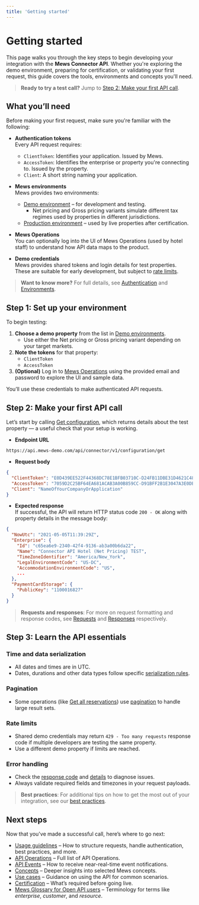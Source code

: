 ```yaml
---
title: 'Getting started'
---
```


# Getting started

This page walks you through the key steps to begin developing your integration with the **Mews Connector API**. Whether you're exploring the demo environment, preparing for certification, or validating your first request, this guide covers the tools, environments and concepts you'll need.

> **Ready to try a test call?** Jump to [Step 2: Make your first API call](#step-2-make-your-first-api-call).

## What you’ll need

Before making your first request, make sure you're familiar with the following:

- **Authentication tokens**<br>
  Every API request requires:

  - `ClientToken`: Identifies your application. Issued by Mews.
  - `AccessToken`: Identifies the enterprise or property you're connecting to. Issued by the property.
  - `Client`: A short string naming your application.

- **Mews environments**<br>
  Mews provides two environments:

  - [Demo environment](../guidelines/environments.md#demo-environment) – for development and testing.
    - Net pricing and Gross pricing variants simulate different tax regimes used by properties in different jurisdictions.
  - [Production environment](../guidelines/environments.md#production-environment) – used by live properties after certification.

- **Mews Operations**<br>
  You can optionally log into the UI of Mews Operations (used by hotel staff) to understand how API data maps to the product.

- **Demo credentials**<br>
  Mews provides shared tokens and login details for test properties. These are suitable for early development, but subject to [rate limits](../guidelines/requests.md#request-limits).

> **Want to know more?** For full details, see [Authentication](../guidelines/authentication) and [Environments](../guidelines/environments).

## Step 1: Set up your environment

To begin testing:

1. **Choose a demo property** from the list in [Demo environments](../guidelines/environments.md#demo-environments).
   - Use either the Net pricing or Gross pricing variant depending on your target markets.
2. **Note the tokens** for that property:
   - `ClientToken`
   - `AccessToken`
3. **(Optional)** Log in to [Mews Operations](https://app.mews-demo.com) using the provided email and password to explore the UI and sample data.

You’ll use these credentials to make authenticated API requests.

## Step 2: Make your first API call

Let’s start by calling [Get configuration](../operations/configuration.md#get-configuration), which returns details about the test property — a useful check that your setup is working.

- **Endpoint URL**

```
https://api.mews-demo.com/api/connector/v1/configuration/get
```

- **Request body**

```json
{
  "ClientToken": "E0D439EE522F44368DC78E1BFB03710C-D24FB11DBE31D4621C4817E028D9E1D",
  "AccessToken": "7059D2C25BF64EA681ACAB3A00B859CC-D91BFF2B1E3047A3E0DEC1D57BE1382",
  "Client": "NameOfYourCompanyOrApplication"
}
```

- **Expected response**  
  If successful, the API will return HTTP status code `200 - OK` along with property details in the message body:

```json
{
  "NowUtc": "2021-05-05T11:39:29Z",
  "Enterprise": {
    "Id": "c65ea6e9-2340-42f4-9136-ab3a00b6da22",
    "Name": "Connector API Hotel (Net Pricing) TEST",
    "TimeZoneIdentifier": "America/New_York",
    "LegalEnvironmentCode": "US-DC",
    "AccommodationEnvironmentCode": "US",
    ...
  },
  "PaymentCardStorage": {
    "PublicKey": "1100016827"
  }
}
```

> **Requests and responses**: For more on request formatting and response codes, see [Requests](../guidelines/requests) and [Responses](../guidelines/responses) respectively.

## Step 3: Learn the API essentials

### Time and data serialization

- All dates and times are in UTC.
- Dates, durations and other data types follow specific [serialization rules](../guidelines/serialization).

### Pagination

- Some operations (like [Get all reservations](../operations/reservations.md#get-all-reservations-2023-06-06)) use [pagination](../guidelines/pagination) to handle large result sets.

### Rate limits

- Shared demo credentials may return `429 - Too many requests` response code if multiple developers are testing the same property.
- Use a different demo property if limits are reached.

### Error handling

- Check the [response code](../guidelines/responses.md#response-codes) and [details](../guidelines/responses.md#error-response-details) to diagnose issues.
- Always validate required fields and timezones in your request payloads.

> **Best practices**: For additional tips on how to get the most out of your integration, see our [best practices](../guidelines/best-practices).

## Next steps

Now that you've made a successful call, here’s where to go next:

- [Usage guidelines](../guidelines/) – How to structure requests, handle authentication, best practices, and more.
- [API Operations](../operations/) – Full list of API Operations.
- [API Events](../events/) – How to receive near-real-time event notifications.
- [Concepts](../concepts/) – Deeper insights into selected Mews concepts.
- [Use cases](../use-cases/) – Guidance on using the API for common scenarios.
- [Certification](../your-journey/certification) – What’s required before going live.
- [Mews Glossary for Open API users](https://help.mews.com/s/article/Mews-Glossary-for-Open-API-users?language=en_US) – Terminology for terms like _enterprise_, _customer_, and _resource_.

